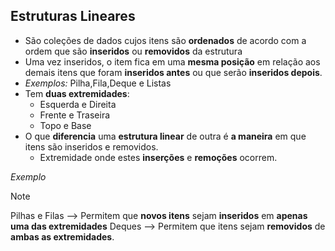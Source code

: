 ## Estruturas Lineares
- São coleções de dados cujos itens são **ordenados** de acordo com a ordem que são **inseridos** ou **removidos** da estrutura
- Uma vez inseridos, o item fica em uma **mesma posição** em relação aos demais itens que foram **inseridos antes** ou que serão **inseridos depois**.
- *Exemplos:* Pilha,Fila,Deque e Listas
- Tem **duas extremidades**:
	- Esquerda e Direita
	- Frente e Traseira
	- Topo e Base
- O que **diferencia** uma **estrutura linear** de outra é **a maneira** em que itens são inseridos e removidos. 
	- Extremidade onde estes **inserções** e **remoções** ocorrem. 

*Exemplo*
> [!note]
 >Pilhas e Filas --> Permitem que **novos itens** sejam **inseridos** em **apenas uma das extremidades**
>Deques --> Permitem que itens sejam **removidos** de **ambas as extremidades**.

